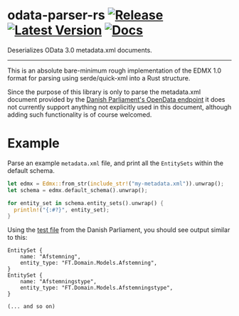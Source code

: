 # odata-parser-rs [![Release] ![Latest Version]][crates.io] [![Docs]][docs.rs]

[Release]: https://github.com/Datavirke/odata-parser-rs/actions/workflows/release.yml/badge.svg?event=push

[Latest Version]: https://img.shields.io/crates/v/odata-parser-rs
[crates.io]: https://crates.io/crates/odata-parser-rs
[Docs]: https://docs.rs/odata-parser-rs/badge.svg
[docs.rs]: https://docs.rs/odata-parser-rs

Deserializes OData 3.0 metadata.xml documents.

---
This is an absolute bare-minimum rough implementation of the EDMX 1.0 format for parsing using serde/quick-xml into a Rust structure.

Since the purpose of this library is only to parse the metadata.xml document provided by the [Danish Parliament's OpenData endpoint](https://oda.ft.dk) it does not currently support anything not explicitly used in this document, although adding such functionality is of course welcomed.

# Example

Parse an example `metadata.xml` file, and print all the `EntitySets` within the default schema.
```rust
let edmx = Edmx::from_str(include_str!("my-metadata.xml")).unwrap();
let schema = edmx.default_schema().unwrap();

for entity_set in schema.entity_sets().unwrap() {
  println!("{:#?}", entity_set);
}
```

Using the [test file](tests/folketinget.xml) from the Danish Parliament, you should see output similar to this:
```
EntitySet {
    name: "Afstemning",
    entity_type: "FT.Domain.Models.Afstemning",
}
EntitySet {
    name: "Afstemningstype",
    entity_type: "FT.Domain.Models.Afstemningstype",
}

(... and so on)
```